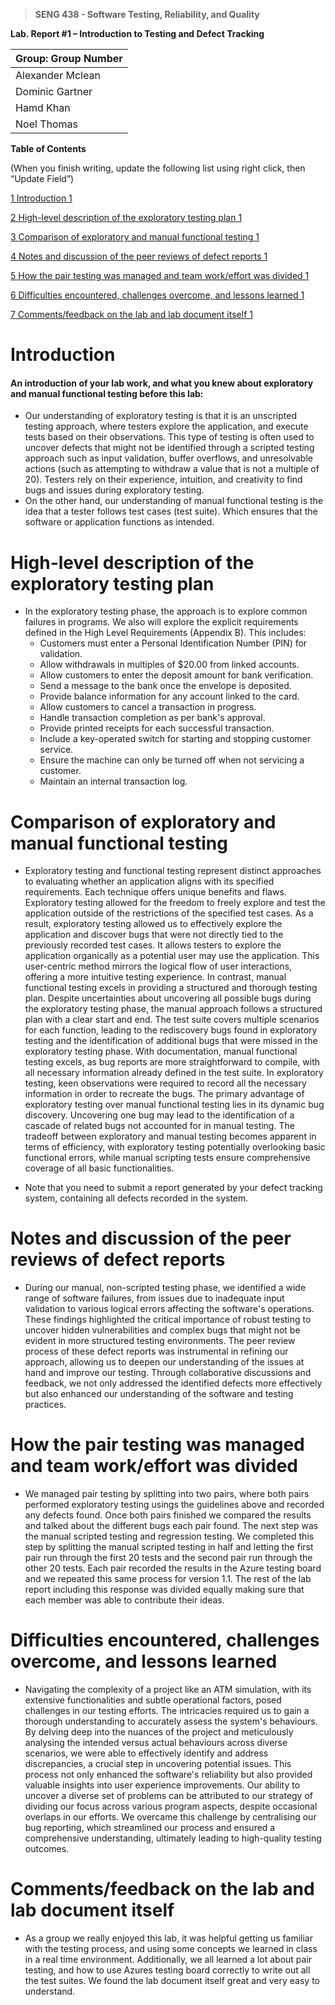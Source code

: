 >   **SENG 438 - Software Testing, Reliability, and Quality**

**Lab. Report \#1 – Introduction to Testing and Defect Tracking**

| Group: Group Number      |
|-----------------|
| Alexander Mclean                |   
| Dominic Gartner              |   
| Hamd Khan               |   
| Noel Thomas                |   


**Table of Contents**

(When you finish writing, update the following list using right click, then
“Update Field”)

[1 Introduction	1](#_Toc439194677)

[2 High-level description of the exploratory testing plan	1](#_Toc439194678)

[3 Comparison of exploratory and manual functional testing	1](#_Toc439194679)

[4 Notes and discussion of the peer reviews of defect reports	1](#_Toc439194680)

[5 How the pair testing was managed and team work/effort was
divided	1](#_Toc439194681)

[6 Difficulties encountered, challenges overcome, and lessons
learned	1](#_Toc439194682)

[7 Comments/feedback on the lab and lab document itself	1](#_Toc439194683)

# Introduction

#### An introduction of your lab work, and what you knew about exploratory and manual functional testing before this lab:

- Our understanding of exploratory testing is that it is an unscripted testing approach, where testers explore the application, and execute tests based on their observations. This type of testing is often used to uncover defects that might not be identified through a scripted testing approach such as input validation, buffer overflows, and unresolvable actions (such as attempting to withdraw a value that is not a multiple of 20). Testers rely on their experience, intuition, and creativity to find bugs and issues during exploratory testing.
- On the other hand, our understanding of manual functional testing is the idea that a tester follows test cases (test suite). Which ensures that the software or application functions as intended. 

# High-level description of the exploratory testing plan

- In the exploratory testing phase, the approach is to explore common failures in programs. We also will explore the explicit requirements defined in the High Level Requirements (Appendix B). This includes:
    - Customers must enter a Personal Identification Number (PIN) for validation.
    - Allow withdrawals in multiples of $20.00 from linked accounts.
    - Allow customers to enter the deposit amount for bank verification.
    - Send a message to the bank once the envelope is deposited.
    - Provide balance information for any account linked to the card.
    - Allow customers to cancel a transaction in progress.
    - Handle transaction completion as per bank's approval.
    - Provide printed receipts for each successful transaction.
    - Include a key-operated switch for starting and stopping customer service.
    - Ensure the machine can only be turned off when not servicing a customer.
    - Maintain an internal transaction log.

# Comparison of exploratory and manual functional testing

- Exploratory testing and functional testing represent distinct approaches to evaluating whether an application aligns with its specified requirements. Each technique offers unique benefits and flaws.
Exploratory testing allowed for the freedom to freely explore and test the application outside of the restrictions of the specified test cases. As a result, exploratory testing allowed us to effectively explore the application and discover bugs that were not directly tied to the previously recorded test cases. It allows testers to explore the application organically as a potential user may use the application. This user-centric method mirrors the logical flow of user interactions, offering a more intuitive testing experience. 
In contrast, manual functional testing excels in providing a structured and thorough testing plan. Despite uncertainties about uncovering all possible bugs during the exploratory testing phase, the manual approach follows a structured plan with a clear start and end. The test suite covers multiple scenarios for each function, leading to the rediscovery bugs found in exploratory testing and the identification of additional bugs that were missed in the exploratory testing phase. 
With documentation, manual functional testing excels, as bug reports are more straightforward to compile, with all necessary information already defined in the test suite. In exploratory testing, keen observations were required to record all the necessary information in order to recreate the bugs.
The primary advantage of exploratory testing over manual functional testing lies in its dynamic bug discovery. Uncovering one bug may lead to the identification of a cascade of related bugs not accounted for in manual testing. The tradeoff between exploratory and manual testing becomes apparent in terms of efficiency, with exploratory testing potentially overlooking basic functional errors, while manual scripting tests ensure comprehensive coverage of all basic functionalities.


-   Note that you need to submit a report generated by your defect tracking
    system, containing all defects recorded in the system.

# Notes and discussion of the peer reviews of defect reports

- During our manual, non-scripted testing phase, we identified a wide range of software failures, from issues due to inadequate input validation to various logical errors affecting the software's operations. These findings highlighted the critical importance of robust testing to uncover hidden vulnerabilities and complex bugs that might not be evident in more structured testing environments. The peer review process of these defect reports was instrumental in refining our approach, allowing us to deepen our understanding of the issues at hand and improve our testing. Through collaborative discussions and feedback, we not only addressed the identified defects more effectively but also enhanced our understanding of the software and testing practices.

# How the pair testing was managed and team work/effort was divided 

- We managed pair testing by splitting into two pairs, where both pairs performed exploratory testing usings the guidelines above and recorded any defects found. Once both pairs finished we compared the results and talked about the different bugs each pair found. The next step was the manual scripted testing and regression testing. We completed this step by splitting the manual scripted testing in half and letting the first pair run through the first 20 tests and the second pair run through the other 20 tests. Each pair recorded the results in the Azure testing board and we repeated this same process for version 1.1. The rest of the lab report including this response was divided equally making sure that each member was able to contribute their ideas.  

# Difficulties encountered, challenges overcome, and lessons learned

- Navigating the complexity of a project like an ATM simulation, with its extensive functionalities and subtle operational factors, posed challenges in our testing efforts. The intricacies required us to gain a thorough understanding to accurately assess the system's behaviours. By delving deep into the nuances of the project and meticulously analysing the intended versus actual behaviours across diverse scenarios, we were able to effectively identify and address discrepancies, a crucial step in uncovering potential issues. This process not only enhanced the software's reliability but also provided valuable insights into user experience improvements. Our ability to uncover a diverse set of problems can be attributed to our strategy of dividing our focus across various program aspects, despite occasional overlaps in our efforts. We overcame this challenge by centralising our bug reporting, which streamlined our process and ensured a comprehensive understanding, ultimately leading to high-quality testing outcomes.

# Comments/feedback on the lab and lab document itself

- As a group we really enjoyed this lab, it was helpful getting us familiar with the testing process, and using some concepts we learned in class in a real time environment. Additionally, we all learned a lot about pair testing, and how to use Azures testing board correctly to write out all the test suites. We found the lab document itself great and very easy to understand.
